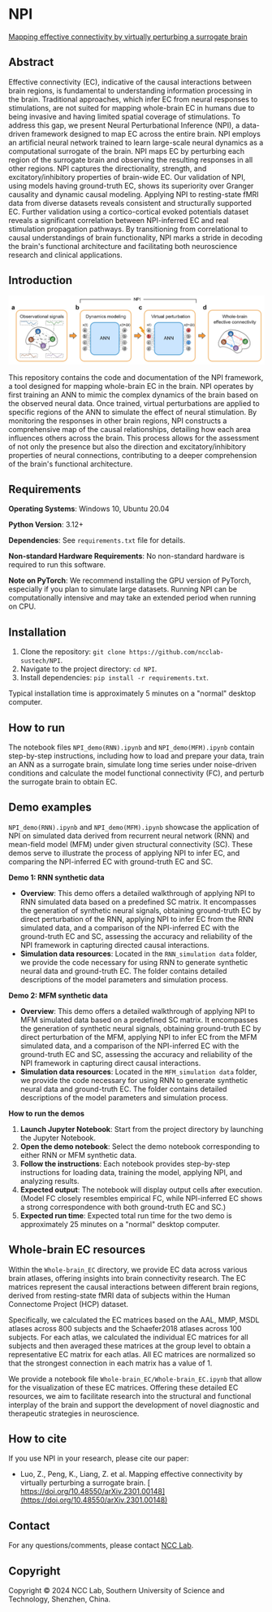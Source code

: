 # NPI

[Mapping effective connectivity by virtually perturbing a surrogate brain](https://arxiv.org/abs/2301.00148)

## **Abstract**

Effective connectivity (EC), indicative of the causal interactions between brain regions, is fundamental to understanding information processing in the brain. Traditional approaches, which infer EC from neural responses to stimulations, are not suited for mapping whole-brain EC in humans due to being invasive and having limited spatial coverage of stimulations. To address this gap, we present Neural Perturbational Inference (NPI), a data-driven framework designed to map EC across the entire brain. NPI employs an artificial neural network trained to learn large-scale neural dynamics as a computational surrogate of the brain. NPI maps EC by perturbing each region of the surrogate brain and observing the resulting responses in all other regions. NPI captures the directionality, strength, and excitatory/inhibitory properties of brain-wide EC. Our validation of NPI, using models having ground-truth EC, shows its superiority over Granger causality and dynamic causal modeling. Applying NPI to resting-state fMRI data from diverse datasets reveals consistent and structurally supported EC. Further validation using a cortico-cortical evoked potentials dataset reveals a significant correlation between NPI-inferred EC and real stimulation propagation pathways. By transitioning from correlational to causal understandings of brain functionality, NPI marks a stride in decoding the brain's functional architecture and facilitating both neuroscience research and clinical applications.

## **Introduction**

<img src=".\img\NPI_framework.jpg" alt="NPI_framework" style="zoom:80%;" />

This repository contains the code and documentation of the NPI framework, a tool designed for mapping whole-brain EC in the brain. NPI operates by first training an ANN to mimic the complex dynamics of the brain based on the observed neural data. Once trained, virtual perturbations are applied to specific regions of the ANN to simulate the effect of neural stimulation. By monitoring the responses in other brain regions, NPI constructs a comprehensive map of the causal relationships, detailing how each area influences others across the brain. This process allows for the assessment of not only the presence but also the direction and excitatory/inhibitory properties of neural connections, contributing to a deeper comprehension of the brain's functional architecture.

## **Requirements**

**Operating Systems**: Windows 10, Ubuntu 20.04

**Python Version**: 3.12+

**Dependencies**: See `requirements.txt` file for details.

**Non-standard Hardware Requirements**: No non-standard hardware is required to run this software.

**Note on PyTorch**: We recommend installing the GPU version of PyTorch, especially if you plan to simulate large datasets. Running NPI can be computationally intensive and may take an extended period when running on CPU.

## **Installation**

1. Clone the repository: `git clone https://github.com/ncclab-sustech/NPI`.
2. Navigate to the project directory: `cd NPI`.
3. Install dependencies: `pip install -r requirements.txt`.

Typical installation time is approximately 5 minutes on a "normal" desktop computer.

## **How to run**

The notebook files `NPI_demo(RNN).ipynb` and `NPI_demo(MFM).ipynb` contain step-by-step instructions, including how to load and prepare your data, train an ANN as a surrogate brain, simulate long time series under noise-driven conditions and calculate the model functional connectivity (FC), and perturb the surrogate brain to obtain EC.

## **Demo examples**

`NPI_demo(RNN).ipynb` and `NPI_demo(MFM).ipynb` showcase the application of NPI on simulated data derived from recurrent neural network (RNN) and mean-field model (MFM) under given structural connectivity (SC). These demos serve to illustrate the process of applying NPI to infer EC, and comparing the NPI-inferred EC with ground-truth EC and SC.

**Demo 1: RNN synthetic data**

- **Overview**: This demo offers a detailed walkthrough of applying NPI to RNN simulated data based on a predefined SC matrix. It encompasses the generation of synthetic neural signals, obtaining ground-truth EC by direct perturbation of the RNN, applying NPI to infer EC from the RNN simulated data, and a comparison of the NPI-inferred EC with the ground-truth EC and SC, assessing the accuracy and reliability of the NPI framework in capturing directed causal interactions.
- **Simulation data resources**: Located in the `RNN_simulation data` folder, we provide the code necessary for using RNN to generate synthetic neural data and ground-truth EC. The folder contains detailed descriptions of the model parameters and simulation process.

**Demo 2: MFM synthetic data**

- **Overview**: This demo offers a detailed walkthrough of applying NPI to MFM simulated data based on a predefined SC matrix. It encompasses the generation of synthetic neural signals, obtaining ground-truth EC by direct perturbation of the MFM, applying NPI to infer EC from the MFM simulated data, and a comparison of the NPI-inferred EC with the ground-truth EC and SC, assessing the accuracy and reliability of the NPI framework in capturing direct causal interactions.
- **Simulation data resources**: Located in the `MFM_simulation data` folder, we provide the code necessary for using RNN to generate synthetic neural data and ground-truth EC. The folder contains detailed descriptions of the model parameters and simulation process.

**How to run the demos**

1. **Launch Jupyter Notebook**: Start from the project directory by launching the Jupyter Notebook.
2. **Open the demo notebook**: Select the demo notebook corresponding to either RNN or MFM synthetic data.
3. **Follow the instructions**: Each notebook provides step-by-step instructions for loading data, training the model, applying NPI, and analyzing results.
4. **Expected output**: The notebook will display output cells after execution. (Model FC closely resembles empirical FC, while NPI-inferred EC shows a strong correspondence with both ground-truth EC and SC.)
5. **Expected run time**: Expected total run time for the two demo is approximately 25 minutes on a "normal" desktop computer.

## **Whole-brain EC resources**

Within the `Whole-brain_EC` directory, we provide EC data across various brain atlases, offering insights into brain connectivity research. The EC matrices represent the causal interactions between different brain regions, derived from resting-state fMRI data of subjects within the Human Connectome Project (HCP) dataset.

Specifically, we calculated the EC matrices based on the AAL, MMP, MSDL atlases across 800 subjects and the Schaefer2018 atlases across 100 subjects. For each atlas, we calculated the individual EC matrices for all subjects and then averaged these matrices at the group level to obtain a representative EC matrix for each atlas. All EC matrices are normalized so that the strongest connection in each matrix has a value of 1.

We provide a notebook file `Whole-brain_EC/Whole-brain_EC.ipynb` that allow for the visualization of these EC matrices. Offering these detailed EC resources, we aim to facilitate research into the structural and functional interplay of the brain and support the development of novel diagnostic and therapeutic strategies in neuroscience.

## **How to cite**

If you use NPI in your research, please cite our paper:

- Luo, Z., Peng, K., Liang, Z. et al. Mapping effective connectivity by virtually perturbing a surrogate brain. [ https://doi.org/10.48550/arXiv.2301.00148](https://doi.org/10.48550/arXiv.2301.00148)

## **Contact**

For any questions/comments, please contact [NCC Lab](https://www.sustech.edu.cn/en/faculties/liuquanying.html).

## **Copyright**

Copyright © 2024 NCC Lab, Southern University of Science and Technology, Shenzhen, China.